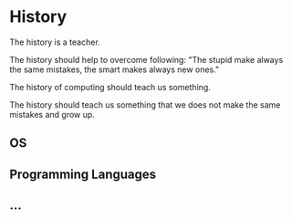 # History

The history is a teacher.

The history should help to overcome following: "The stupid make always the same mistakes, the smart makes always new ones."

The history of computing should teach us something.

The history should teach us something that we does not make the same mistakes and grow up.

## OS

## Programming Languages

## ...
